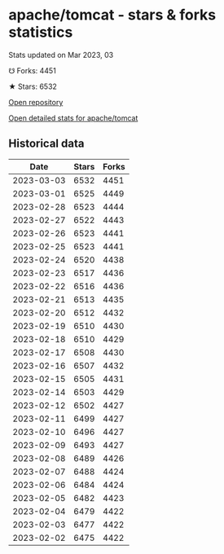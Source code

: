 # apache/tomcat - stars & forks statistics

Stats updated on Mar 2023, 03

☋ Forks: 4451

★ Stars: 6532

[Open repository](https://github.com/apache/tomcat)

[Open detailed stats for apache/tomcat](https://reviewgithub.com/rep/apache/tomcat)

## Historical data
| Date | Stars | Forks |
|------|-------|-------|
| 2023-03-03 | 6532 | 4451 | 
| 2023-03-01 | 6525 | 4449 | 
| 2023-02-28 | 6523 | 4444 | 
| 2023-02-27 | 6522 | 4443 | 
| 2023-02-26 | 6523 | 4441 | 
| 2023-02-25 | 6523 | 4441 | 
| 2023-02-24 | 6520 | 4438 | 
| 2023-02-23 | 6517 | 4436 | 
| 2023-02-22 | 6516 | 4436 | 
| 2023-02-21 | 6513 | 4435 | 
| 2023-02-20 | 6512 | 4432 | 
| 2023-02-19 | 6510 | 4430 | 
| 2023-02-18 | 6510 | 4429 | 
| 2023-02-17 | 6508 | 4430 | 
| 2023-02-16 | 6507 | 4432 | 
| 2023-02-15 | 6505 | 4431 | 
| 2023-02-14 | 6503 | 4429 | 
| 2023-02-12 | 6502 | 4427 | 
| 2023-02-11 | 6499 | 4427 | 
| 2023-02-10 | 6496 | 4427 | 
| 2023-02-09 | 6493 | 4427 | 
| 2023-02-08 | 6489 | 4426 | 
| 2023-02-07 | 6488 | 4424 | 
| 2023-02-06 | 6484 | 4424 | 
| 2023-02-05 | 6482 | 4423 | 
| 2023-02-04 | 6479 | 4422 | 
| 2023-02-03 | 6477 | 4422 | 
| 2023-02-02 | 6475 | 4422 | 

